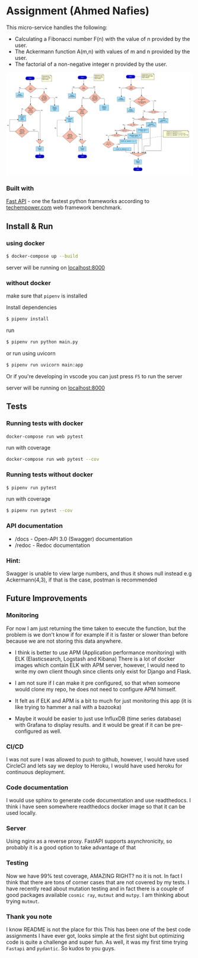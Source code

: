 
# Assignment (Ahmed Nafies)

This micro-service handles the following:
* Calculating a Fibonacci number F(n) with the value of n provided by the user.
* The Ackermann function A(m,n) with values of m and n provided by the user.
* The factorial of a non-negative integer n provided by the user.

![flow chart](./flowchart.jpg)

### Built with

[Fast API](https://fastapi.tiangolo.com/) - one the fastest python frameworks according to [techempower.com](https://www.techempower.com/benchmarks/#section=data-r18&hw=ph&test=db&l=zijzen-f) web framework benchmark.

## Install & Run

### using docker

```sh
$ docker-compose up --build
```
server will be running on [localhost:8000](http://localhost:8000)

### without docker

make sure that `pipenv` is installed

Install dependencies
```sh
$ pipenv install
```

run
```sh
$ pipenv run python main.py
```

or run using uvicorn

```sh
$ pipenv run uvicorn main:app
```
Or if you're developing in vscode you can just press `F5` to run the server

server will be running on [localhost:8000](http://localhost:8000)

## Tests

### Running tests with docker

```sh
docker-compose run web pytest 
```

run with coverage
```sh
docker-compose run web pytest --cov
```
### Running tests without docker

```sh
$ pipenv run pytest
```

run with coverage

```sh
$ pipenv run pytest --cov
```

### API documentation

* /docs - Open-API 3.0 (Swagger) documentation
* /redoc - Redoc documentation

### Hint:

Swagger is unable to view large numbers, and thus it shows null instead
e.g Ackermann(4,3), if that is the case, postman is recommended

## Future Improvements

### Monitoring
For now I am just returning the time taken to execute the function,
but the problem is we don't know if for example if it is faster or slower than before because
we are not storing this data anywhere.

- I think is better to use APM (Application performance monitoring) with ELK (Elasticsearch, Logstash and Kibana)
There is a lot of docker images which contain ELK with APM server, however, I would need to write my own client though since clients only exist for Django and Flask.

- I am not sure if I can make it pre configured, so that when someone would clone my repo, he does not need to 
configure APM himself.

- It felt as if ELK and APM is a bit to much for just monitoring this app (it is like trying to hammer a nail with a bazooka)

- Maybe it would be easier to just use InfluxDB (time series database) with Grafana to display results. 
and it would be great if it can be pre-configured as well.

### CI/CD
I was not sure I was allowed to push to github, however, I would have used CircleCI
and lets say we deploy to Heroku, I would have used heroku for continuous deployment.

### Code documentation
I would use sphinx to generate code documentation and use readthedocs.
I think i have seen somewhere readthedocs docker image so that it can be used locally.


### Server
Using nginx as a reverse proxy.
FastAPI supports asynchronicity, so probably it is a good option to take advantage of that

### Testing
Now we have 99% test coverage, AMAZING RIGHT? no it is not.
In fact I think that there are tons of corner cases that are not covered by my tests.
I have recently read about mutation testing and in fact there is a couple of 
good packages available `cosmic ray`, `mutmut` and `mutpy`.
I am thinking about trying `mutmut`.


### Thank you note 
I know README is not the place for this
This has been one of the best code assignments I have ever got,
looks simple at the first sight but optimizing code is quite a challenge and super fun.
As well, it was my first time trying `Fastapi` and `pydantic`.
So kudos to you guys.
